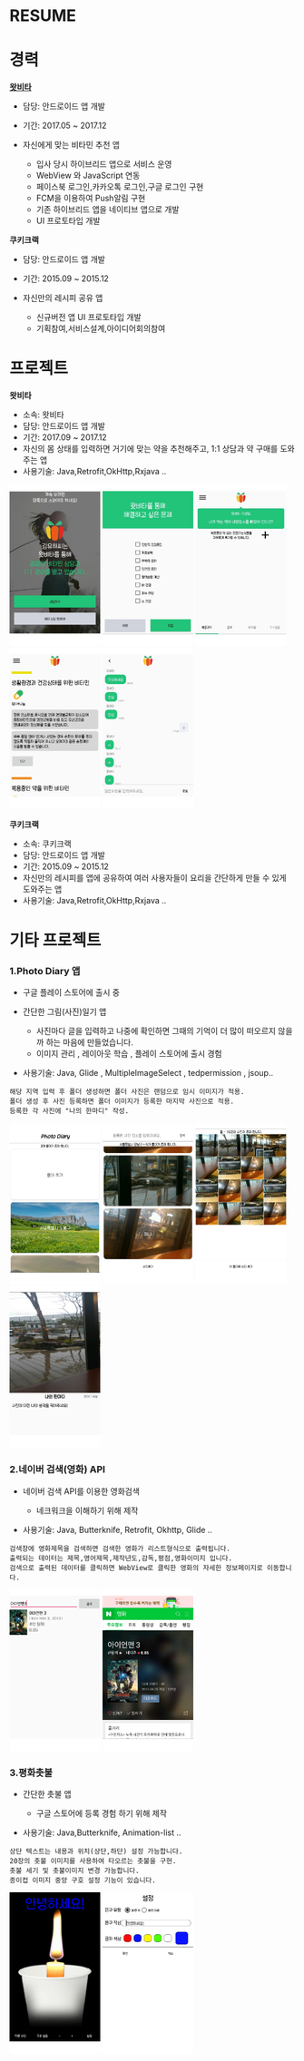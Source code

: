 # RESUME


# 경력

**[왓비타](http://www.whatvita.kr)**


* 담당: 안드로이드 앱 개발
* 기간: 2017.05 ~ 2017.12
* 자신에게 맞는 비타민 추천 앱


  - 입사 당시 하이브리드 앱으로 서비스 운영
  - WebView 와 JavaScript 연동 
  - 페이스북 로그인,카카오톡 로그인,구글 로그인 구현 
  - FCM을 이용하여 Push알림 구현
  - 기존 하이브리드 앱을 네이티브 앱으로 개발
  - UI 프로토타입 개발



**쿠키크랙**

* 담당: 안드로이드 앱 개발
* 기간: 2015.09 ~ 2015.12
* 자신만의 레시피 공유 앱

  - 신규버전 앱 UI 프로토타입 개발
  - 기획참여,서비스설계,아이디어회의참여



# 프로젝트


**왓비타**

* 소속: 왓비타
* 담당: 안드로이드 앱 개발
* 기간: 2017.09 ~ 2017.12
* 자신의 몸 상태를 입력하면 거기에 맞는 약을 추천해주고, 1:1 상담과 약 구매를 도와주는 앱
* 사용기술: Java,Retrofit,OkHttp,Rxjava ..

<img src="images/whatvita_01.png" width="160"/> <img src="images/whatvita_02.png" width="160"/>
<img src="images/whatvita_03.png" width="160"/> <img src="images/whatvita_04.png" width="160"/>
<img src="images/whatvita_05.png" width="160"/>



**쿠키크랙**

* 소속: 쿠키크랙
* 담당: 안드로이드 앱 개발
* 기간: 2015.09 ~ 2015.12
* 자신만의 레시피를 앱에 공유하여 여러 사용자들이 요리을 간단하게 만들 수 있게 도와주는 앱
* 사용기술: Java,Retrofit,OkHttp,Rxjava ..




# 기타 프로젝트




### 1.Photo Diary 앱 

* 구글 플레이 스토어에 출시 중

* 간단한 그림(사진)일기 앱
	* 사진마다 글을 입력하고 나중에 확인하면 그때의 기억이 더 많이 떠오르지 않을까 하는 마음에 만들었습니다.
	* 이미지 관리 , 레이아웃 학습 , 플레이 스토어에 출시 경험

* 사용기술: Java, Glide , MultipleImageSelect , tedpermission , jsoup..
<!-- 앱 설명 -->
	
	해당 지역 입력 후 폴더 생성하면 폴더 사진은 랜덤으로 임시 이미지가 적용.
	폴더 생성 후 사진 등록하면 폴더 이미지가 등록한 마지막 사진으로 적용.
	등록한 각 사진에 "나의 한마디" 작성.


<img src="images/Screenshot_20190704-210747.png" width="160"/> <img src="images/Screenshot_20190704-210823.png" width="160"/> <img src="images/Screenshot_20190704-210839.png" width="160"/> <img src="images/Screenshot_20190704-210856.png" width="160"/> 



### 2.네이버 검색(영화) API

* 네이버 검색 API를 이용한 영화검색
	* 네크워크을 이해하기 위해 제작

* 사용기술: Java, Butterknife, Retrofit, Okhttp, Glide ..
<!-- 앱 설명 -->
	
	검색창에 영화제목을 검색하면 검색한 영화가 리스트형식으로 출력됩니다.
	출력되는 데이터는 제목,영어제목,제작년도,감독,평점,영화이미지 입니다.
	검색으로 출력된 데이터를 클릭하면 WebView로 클릭한 영화의 자세한 정보페이지로 이동합니다.


<img src="images/naver_search_01.png" width="160"/> <img src="images/naver_search_02.png" width="160"/>



### 3.평화촛불

* 간단한 촛불 앱
	* 구글 스토어에 등록 경험 하기 위해 제작

* 사용기술: Java,Butterknife, Animation-list ..
<!-- 앱 설명 -->

	상단 텍스트는 내용과 위치(상단,하단) 설정 가능합니다.
	20장의 촛불 이미지를 사용하여 타오르는 촛불을 구현.
	촛불 세기 및 촛불이미지 변경 가능합니다.
	종이컵 이미지 중앙 구호 설정 기능이 있습니다.


<img src="images/candlelight_01.png" width="160"/> <img src="images/candlelight_02.png" width="160"/>









